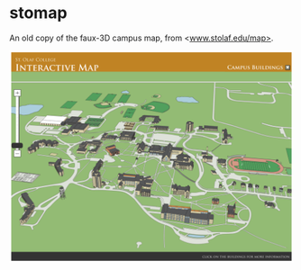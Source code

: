 # stomap

An old copy of the faux-3D campus map, from <www.stolaf.edu/map>.

![a screenshot of the campus map](screenshot.png?raw=true)
